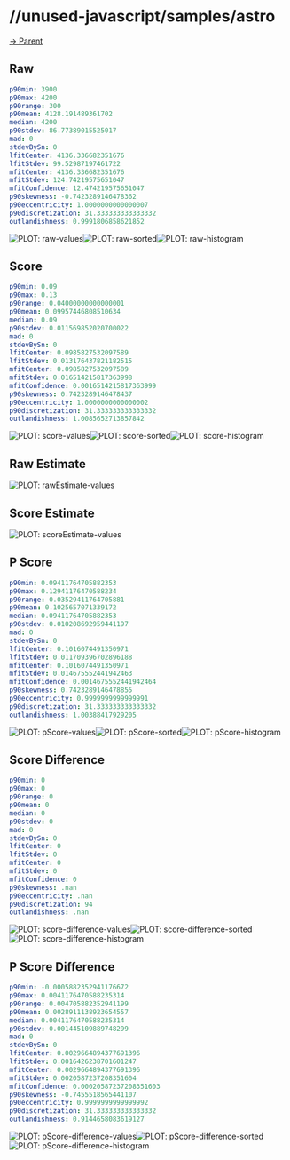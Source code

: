 
# //unused-javascript/samples/astro

[→ Parent](../..)


## Raw


```yaml
p90min: 3900
p90max: 4200
p90range: 300
p90mean: 4128.191489361702
median: 4200
p90stdev: 86.77389015525017
mad: 0
stdevBySn: 0
lfitCenter: 4136.336682351676
lfitStdev: 99.52987197461722
mfitCenter: 4136.336682351676
mfitStdev: 124.74219575651047
mfitConfidence: 12.474219575651047
p90skewness: -0.7423289146478362
p90eccentricity: 1.0000000000000007
p90discretization: 31.333333333333332
outlandishness: 0.9991806858621852

```

![PLOT: raw-values](./raw/values.svg)![PLOT: raw-sorted](./raw/sorted.svg)![PLOT: raw-histogram](./raw/histogram.svg)
## Score


```yaml
p90min: 0.09
p90max: 0.13
p90range: 0.04000000000000001
p90mean: 0.09957446808510634
median: 0.09
p90stdev: 0.011569852020700022
mad: 0
stdevBySn: 0
lfitCenter: 0.0985827532097589
lfitStdev: 0.013176437821182515
mfitCenter: 0.0985827532097589
mfitStdev: 0.016514215817363998
mfitConfidence: 0.0016514215817363999
p90skewness: 0.7423289146478437
p90eccentricity: 1.0000000000000002
p90discretization: 31.333333333333332
outlandishness: 1.0085652713857842

```

![PLOT: score-values](./score/values.svg)![PLOT: score-sorted](./score/sorted.svg)![PLOT: score-histogram](./score/histogram.svg)
## Raw Estimate

![PLOT: rawEstimate-values](./rawEstimate/values.svg)
## Score Estimate

![PLOT: scoreEstimate-values](./scoreEstimate/values.svg)
## P Score


```yaml
p90min: 0.09411764705882353
p90max: 0.12941176470588234
p90range: 0.03529411764705881
p90mean: 0.1025657071339172
median: 0.09411764705882353
p90stdev: 0.010208692959441197
mad: 0
stdevBySn: 0
lfitCenter: 0.1016074491350971
lfitStdev: 0.011709396702896188
mfitCenter: 0.1016074491350971
mfitStdev: 0.014675552441942463
mfitConfidence: 0.0014675552441942464
p90skewness: 0.7423289146478855
p90eccentricity: 0.9999999999999991
p90discretization: 31.333333333333332
outlandishness: 1.00388417929205

```

![PLOT: pScore-values](./pScore/values.svg)![PLOT: pScore-sorted](./pScore/sorted.svg)![PLOT: pScore-histogram](./pScore/histogram.svg)
## Score Difference


```yaml
p90min: 0
p90max: 0
p90range: 0
p90mean: 0
median: 0
p90stdev: 0
mad: 0
stdevBySn: 0
lfitCenter: 0
lfitStdev: 0
mfitCenter: 0
mfitStdev: 0
mfitConfidence: 0
p90skewness: .nan
p90eccentricity: .nan
p90discretization: 94
outlandishness: .nan

```

![PLOT: score-difference-values](./score-difference/values.svg)![PLOT: score-difference-sorted](./score-difference/sorted.svg)![PLOT: score-difference-histogram](./score-difference/histogram.svg)
## P Score Difference


```yaml
p90min: -0.0005882352941176672
p90max: 0.0041176470588235314
p90range: 0.004705882352941199
p90mean: 0.0028911138923654557
median: 0.0041176470588235314
p90stdev: 0.001445109889748299
mad: 0
stdevBySn: 0
lfitCenter: 0.0029664894377691396
lfitStdev: 0.0016426238701601247
mfitCenter: 0.0029664894377691396
mfitStdev: 0.0020587237208351604
mfitConfidence: 0.00020587237208351603
p90skewness: -0.7455518565441107
p90eccentricity: 0.9999999999999992
p90discretization: 31.333333333333332
outlandishness: 0.9144658083619127

```

![PLOT: pScore-difference-values](./pScore-difference/values.svg)![PLOT: pScore-difference-sorted](./pScore-difference/sorted.svg)![PLOT: pScore-difference-histogram](./pScore-difference/histogram.svg)